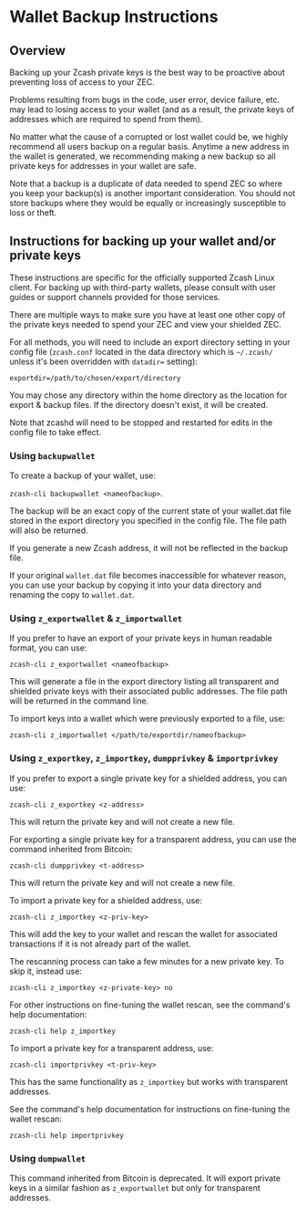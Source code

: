 # Wallet Backup Instructions

## Overview

Backing up your Zcash private keys is the best way to be proactive about preventing loss of access to your ZEC.

Problems resulting from bugs in the code, user error, device failure, etc. may lead to losing access to your wallet (and as a result, the private keys of addresses which are required to spend from them).

No matter what the cause of a corrupted or lost wallet could be, we highly recommend all users backup on a regular basis. Anytime a new address in the wallet is generated, we recommending making a new backup so all private keys for addresses in your wallet are safe.

Note that a backup is a duplicate of data needed to spend ZEC so where you keep your backup(s) is another important consideration. You should not store backups where they would be equally or increasingly susceptible to loss or theft. 

## Instructions for backing up your wallet and/or private keys

These instructions are specific for the officially supported Zcash Linux client. For backing up with third-party wallets, please consult with user guides or support channels provided for those services.

There are multiple ways to make sure you have at least one other copy of the private keys needed to spend your ZEC and view your shielded ZEC.

For all methods, you will need to include an export directory setting in your config file (`zcash.conf` located in the data directory which is `~/.zcash/` unless it's been overridden with `datadir=` setting):

`exportdir=/path/to/chosen/export/directory`

You may chose any directory within the home directory as the location for export & backup files. If the directory doesn't exist, it will be created.

Note that zcashd will need to be stopped and restarted for edits in the config file to take effect. 

### Using `backupwallet`

To create a backup of your wallet, use:

`zcash-cli backupwallet <nameofbackup>`.

The backup will be an exact copy of the current state of your wallet.dat file stored in the export directory you specified in the config file. The file path will also be returned.

If you generate a new Zcash address, it will not be reflected in the backup file.

If your original `wallet.dat` file becomes inaccessible for whatever reason, you can use your backup by copying it into your data directory and renaming the copy to `wallet.dat`.

### Using `z_exportwallet` & `z_importwallet`

If you prefer to have an export of your private keys in human readable format, you can use:

`zcash-cli z_exportwallet <nameofbackup>`

This will generate a file in the export directory listing all transparent and shielded private keys with their associated public addresses. The file path will be returned in the command line.

To import keys into a wallet which were previously exported to a file, use:

`zcash-cli z_importwallet </path/to/exportdir/nameofbackup>`

### Using `z_exportkey`, `z_importkey`, `dumpprivkey` & `importprivkey`

If you prefer to export a single private key for a shielded address, you can use:

`zcash-cli z_exportkey <z-address>`

This will return the private key and will not create a new file.

For exporting a single private key for a transparent address, you can use the command inherited from Bitcoin:

`zcash-cli dumpprivkey <t-address>`

This will return the private key and will not create a new file.

To import a private key for a shielded address, use:

`zcash-cli z_importkey <z-priv-key>`

This will add the key to your wallet and rescan the wallet for associated transactions if it is not already part of the wallet.

The rescanning process can take a few minutes for a new private key. To skip it, instead use:

`zcash-cli z_importkey <z-private-key> no`

For other instructions on fine-tuning the wallet rescan, see the command's help documentation:

`zcash-cli help z_importkey`

To import a private key for a transparent address, use:

`zcash-cli importprivkey <t-priv-key>`

This has the same functionality as `z_importkey` but works with transparent addresses.

See the command's help documentation for instructions on fine-tuning the wallet rescan:

`zcash-cli help importprivkey`

### Using `dumpwallet`

This command inherited from Bitcoin is deprecated. It will export private keys in a similar fashion as `z_exportwallet` but only for transparent addresses.